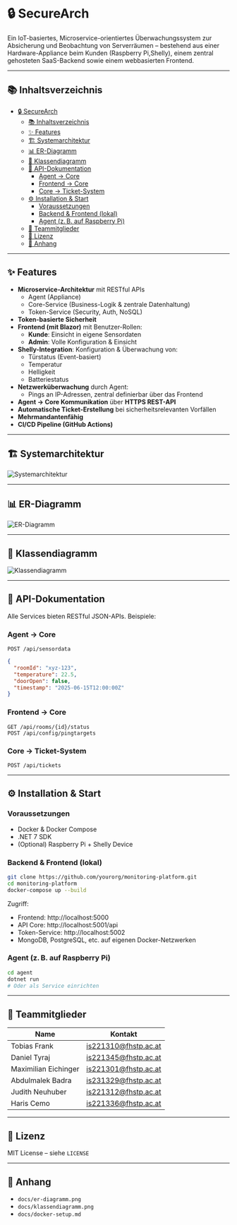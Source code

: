 # 🔒 SecureArch

Ein IoT-basiertes, Microservice-orientiertes Überwachungssystem zur Absicherung und Beobachtung von Serverräumen – bestehend aus einer Hardware-Appliance beim Kunden (Raspberry Pi,Shelly), einem zentral gehosteten SaaS-Backend sowie einem webbasierten Frontend.

---

## 📚 Inhaltsverzeichnis

- [🔒 SecureArch](#-securearch)
  - [📚 Inhaltsverzeichnis](#-inhaltsverzeichnis)
  - [✨ Features](#-features)
  - [🏗️ Systemarchitektur](#️-systemarchitektur)
  - [📊 ER-Diagramm](#-er-diagramm)
  - [🧱 Klassendiagramm](#-klassendiagramm)
  - [📡 API-Dokumentation](#-api-dokumentation)
    - [Agent → Core](#agent--core)
    - [Frontend → Core](#frontend--core)
    - [Core → Ticket-System](#core--ticket-system)
  - [⚙️ Installation \& Start](#️-installation--start)
    - [Voraussetzungen](#voraussetzungen)
    - [Backend \& Frontend (lokal)](#backend--frontend-lokal)
    - [Agent (z. B. auf Raspberry Pi)](#agent-zb-auf-raspberry-pi)
  - [👥 Teammitglieder](#-teammitglieder)
  - [📄 Lizenz](#-lizenz)
  - [📎 Anhang](#-anhang)

---

## ✨ Features

- **Microservice-Architektur** mit RESTful APIs
    - Agent (Appliance)
    - Core-Service (Business-Logik & zentrale Datenhaltung)
    - Token-Service (Security, Auth, NoSQL)
- **Token-basierte Sicherheit**
- **Frontend (mit Blazor)** mit Benutzer-Rollen:
    - **Kunde**: Einsicht in eigene Sensordaten
    - **Admin**: Volle Konfiguration & Einsicht
- **Shelly-Integration**: Konfiguration & Überwachung von:
    - Türstatus (Event-basiert)
    - Temperatur
    - Helligkeit 
    - Batteriestatus
- **Netzwerküberwachung** durch Agent:
    - Pings an IP-Adressen, zentral definierbar über das Frontend
- **Agent → Core Kommunikation** über **HTTPS REST-API**
- **Automatische Ticket-Erstellung** bei sicherheitsrelevanten Vorfällen
- **Mehrmandantenfähig**
- **CI/CD Pipeline (GitHub Actions)**

---

## 🏗️ Systemarchitektur

![Systemarchitektur](./docs/architektur.png)

---

## 📊 ER-Diagramm

![ER-Diagramm](./docs/er-diagramm.png)

---

## 🧱 Klassendiagramm

![Klassendiagramm](./docs/klassendiagramm.png)

---

## 📡 API-Dokumentation

Alle Services bieten RESTful JSON-APIs. Beispiele:

### Agent → Core

`POST /api/sensordata`
```json
{
  "roomId": "xyz-123",
  "temperature": 22.5,
  "doorOpen": false,
  "timestamp": "2025-06-15T12:00:00Z"
}
```

### Frontend → Core

`GET /api/rooms/{id}/status`  
`POST /api/config/pingtargets`

### Core → Ticket-System

`POST /api/tickets`


---

## ⚙️ Installation & Start

### Voraussetzungen

- Docker & Docker Compose
- .NET 7 SDK
- (Optional) Raspberry Pi + Shelly Device

### Backend & Frontend (lokal)

```bash
git clone https://github.com/yourorg/monitoring-platform.git
cd monitoring-platform
docker-compose up --build
```

Zugriff:
- Frontend: http://localhost:5000
- API Core: http://localhost:5001/api
- Token-Service: http://localhost:5002
- MongoDB, PostgreSQL, etc. auf eigenen Docker-Netzwerken

### Agent (z. B. auf Raspberry Pi)

```bash
cd agent
dotnet run
# Oder als Service einrichten
```

---

## 👥 Teammitglieder

| Name                  | Kontakt               |
|-----------------------|-----------------------|
| Tobias Frank          | is221310@fhstp.ac.at  |
| Daniel Tyraj          | is221345@fhstp.ac.at  |
| Maximilian Eichinger  | is221301@fhstp.ac.at  |
| Abdulmalek Badra      | is231329@fhstp.ac.at  |
| Judith Neuhuber       | is221312@fhstp.ac.at  |
| Haris Cemo            | is221336@fhstp.ac.at  |

---

## 📄 Lizenz

MIT License – siehe `LICENSE`

---

## 📎 Anhang

- `docs/er-diagramm.png`
- `docs/klassendiagramm.png`
- `docs/docker-setup.md`
